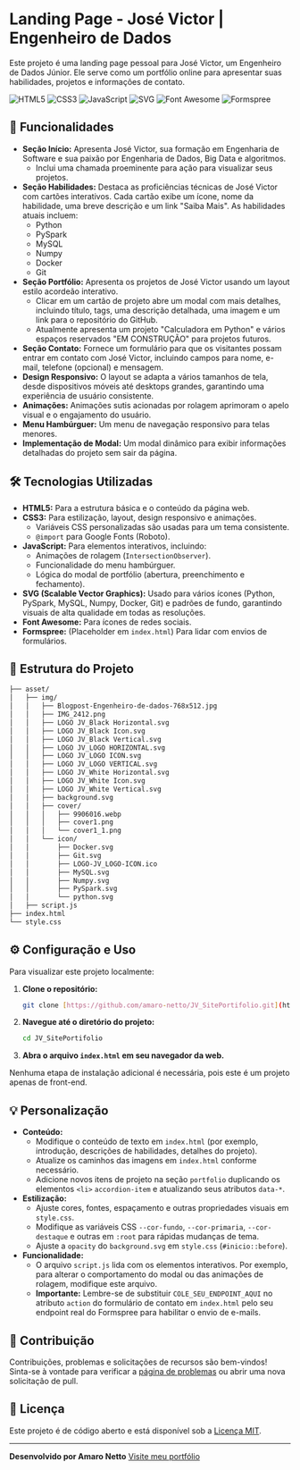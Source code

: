 # Landing Page - José Victor | Engenheiro de Dados

Este projeto é uma landing page pessoal para José Victor, um Engenheiro de Dados Júnior. Ele serve como um portfólio online para apresentar suas habilidades, projetos e informações de contato.

![HTML5](https://img.shields.io/badge/HTML5-E34F26?style=for-the-badge&logo=html5&logoColor=white)
![CSS3](https://img.shields.io/badge/CSS3-1572B6?style=for-the-badge&logo=css3&logoColor=white)
![JavaScript](https://img.shields.io/badge/JavaScript-F7DF1E?style=for-the-badge&logo=javascript&logoColor=black)
![SVG](https://img.shields.io/badge/SVG-FFB13B?style=for-the-badge&logo=svg&logoColor=black)
![Font Awesome](https://img.shields.io/badge/Font%20Awesome-528DD7?style=for-the-badge&logo=fontawesome&logoColor=white)
![Formspree](https://img.shields.io/badge/Formspree-121212?style=for-the-badge&logo=formspree&logoColor=white)

## 🚀 Funcionalidades

* **Seção Início:** Apresenta José Victor, sua formação em Engenharia de Software e sua paixão por Engenharia de Dados, Big Data e algoritmos.
    * Inclui uma chamada proeminente para ação para visualizar seus projetos.
* **Seção Habilidades:** Destaca as proficiências técnicas de José Victor com cartões interativos. Cada cartão exibe um ícone, nome da habilidade, uma breve descrição e um link "Saiba Mais". As habilidades atuais incluem:
    * Python
    * PySpark
    * MySQL
    * Numpy
    * Docker
    * Git
* **Seção Portfólio:** Apresenta os projetos de José Victor usando um layout estilo acordeão interativo.
    * Clicar em um cartão de projeto abre um modal com mais detalhes, incluindo título, tags, uma descrição detalhada, uma imagem e um link para o repositório do GitHub.
    * Atualmente apresenta um projeto "Calculadora em Python" e vários espaços reservados "EM CONSTRUÇÃO" para projetos futuros.
* **Seção Contato:** Fornece um formulário para que os visitantes possam entrar em contato com José Victor, incluindo campos para nome, e-mail, telefone (opcional) e mensagem.
* **Design Responsivo:** O layout se adapta a vários tamanhos de tela, desde dispositivos móveis até desktops grandes, garantindo uma experiência de usuário consistente.
* **Animações:** Animações sutis acionadas por rolagem aprimoram o apelo visual e o engajamento do usuário.
* **Menu Hambúrguer:** Um menu de navegação responsivo para telas menores.
* **Implementação de Modal:** Um modal dinâmico para exibir informações detalhadas do projeto sem sair da página.

## 🛠️ Tecnologias Utilizadas

* **HTML5:** Para a estrutura básica e o conteúdo da página web.
* **CSS3:** Para estilização, layout, design responsivo e animações.
    * Variáveis CSS personalizadas são usadas para um tema consistente.
    * `@import` para Google Fonts (Roboto).
* **JavaScript:** Para elementos interativos, incluindo:
    * Animações de rolagem (`IntersectionObserver`).
    * Funcionalidade do menu hambúrguer.
    * Lógica do modal de portfólio (abertura, preenchimento e fechamento).
* **SVG (Scalable Vector Graphics):** Usado para vários ícones (Python, PySpark, MySQL, Numpy, Docker, Git) e padrões de fundo, garantindo visuais de alta qualidade em todas as resoluções.
* **Font Awesome:** Para ícones de redes sociais.
* **Formspree:** (Placeholder em `index.html`) Para lidar com envios de formulários.

## 📂 Estrutura do Projeto

```bash
├── asset/
│   ├── img/
│   │   ├── Blogpost-Engenheiro-de-dados-768x512.jpg
│   │   ├── IMG_2412.png
│   │   ├── LOGO JV_Black Horizontal.svg
│   │   ├── LOGO JV_Black Icon.svg
│   │   ├── LOGO JV_Black Vertical.svg
│   │   ├── LOGO JV_LOGO HORIZONTAL.svg
│   │   ├── LOGO JV_LOGO ICON.svg
│   │   ├── LOGO JV_LOGO VERTICAL.svg
│   │   ├── LOGO JV_White Horizontal.svg
│   │   ├── LOGO JV_White Icon.svg
│   │   ├── LOGO JV_White Vertical.svg
│   │   ├── background.svg
│   │   ├── cover/
│   │   │   ├── 9906016.webp
│   │   │   ├── cover1.png
│   │   │   └── cover1_1.png
│   │   └── icon/
│   │       ├── Docker.svg
│   │       ├── Git.svg
│   │       ├── LOGO-JV_LOGO-ICON.ico
│   │       ├── MySQL.svg
│   │       ├── Numpy.svg
│   │       ├── PySpark.svg
│   │       └── python.svg
│   ├── script.js
├── index.html
└── style.css
```

## ⚙️ Configuração e Uso

Para visualizar este projeto localmente:

1.  **Clone o repositório:**
    ```bash
    git clone [https://github.com/amaro-netto/JV_SitePortifolio.git](https://github.com/amaro-netto/JV_SitePortifolio.git)
    ```
2.  **Navegue até o diretório do projeto:**
    ```bash
    cd JV_SitePortifolio
    ```
3.  **Abra o arquivo `index.html` em seu navegador da web.**

Nenhuma etapa de instalação adicional é necessária, pois este é um projeto apenas de front-end.

## 💡 Personalização

* **Conteúdo:**
    * Modifique o conteúdo de texto em `index.html` (por exemplo, introdução, descrições de habilidades, detalhes do projeto).
    * Atualize os caminhos das imagens em `index.html` conforme necessário.
    * Adicione novos itens de projeto na seção `portfolio` duplicando os elementos `<li>` `accordion-item` e atualizando seus atributos `data-*`.
* **Estilização:**
    * Ajuste cores, fontes, espaçamento e outras propriedades visuais em `style.css`.
    * Modifique as variáveis CSS `--cor-fundo`, `--cor-primaria`, `--cor-destaque` e outras em `:root` para rápidas mudanças de tema.
    * Ajuste a `opacity` do `background.svg` em `style.css` (`#inicio::before`).
* **Funcionalidade:**
    * O arquivo `script.js` lida com os elementos interativos. Por exemplo, para alterar o comportamento do modal ou das animações de rolagem, modifique este arquivo.
    * **Importante:** Lembre-se de substituir `COLE_SEU_ENDPOINT_AQUI` no atributo `action` do formulário de contato em `index.html` pelo seu endpoint real do Formspree para habilitar o envio de e-mails.

## 🤝 Contribuição

Contribuições, problemas e solicitações de recursos são bem-vindos! Sinta-se à vontade para verificar a [página de problemas](https://github.com/amaro-netto/JV_SitePortifolio/issues) ou abrir uma nova solicitação de pull.

## 📜 Licença

Este projeto é de código aberto e está disponível sob a [Licença MIT](LICENSE).

---

**Desenvolvido por Amaro Netto**
[Visite meu portfólio](https://amaronetto.netlify.app/)







